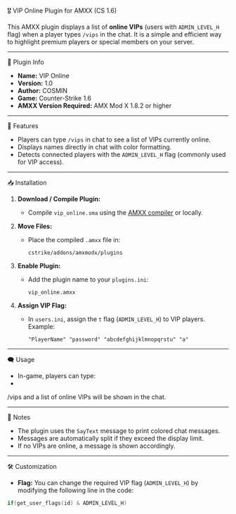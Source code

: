 🎖️ VIP Online Plugin for AMXX (CS 1.6)

This AMXX plugin displays a list of **online VIPs** (users with `ADMIN_LEVEL_H` flag) when a player types `/vips` in the chat. It is a simple and efficient way to highlight premium players or special members on your server.

---

🧩 Plugin Info

- **Name:** VIP Online
- **Version:** 1.0
- **Author:** COSMIN
- **Game:** Counter-Strike 1.6
- **AMXX Version Required:** AMX Mod X 1.8.2 or higher

---

💬 Features

- Players can type `/vips` in chat to see a list of VIPs currently online.
- Displays names directly in chat with color formatting.
- Detects connected players with the `ADMIN_LEVEL_H` flag (commonly used for VIP access).

---
📥 Installation

1. **Download / Compile Plugin:**
   - Compile `vip_online.sma` using the [AMXX compiler](https://www.amxmodx.org/compiler.php) or locally.

2. **Move Files:**
   - Place the compiled `.amxx` file in:
     ```
     cstrike/addons/amxmodx/plugins
     ```

3. **Enable Plugin:**
   - Add the plugin name to your `plugins.ini`:
     ```
     vip_online.amxx
     ```

4. **Assign VIP Flag:**
   - In `users.ini`, assign the `t` flag (`ADMIN_LEVEL_H`) to VIP players. Example:
     ```
     "PlayerName" "password" "abcdefghijklmnopqrstu" "a"
     ```

---

🗨️ Usage

- In-game, players can type:
- 
/vips  and a list of online VIPs will be shown in the chat.

---

📌 Notes

- The plugin uses the `SayText` message to print colored chat messages.
- Messages are automatically split if they exceed the display limit.
- If no VIPs are online, a message is shown accordingly.

---

🛠️ Customization

- **Flag:** You can change the required VIP flag (`ADMIN_LEVEL_H`) by modifying the following line in the code:
```cpp
if(get_user_flags(id) & ADMIN_LEVEL_H)
